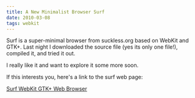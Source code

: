 ```yaml
---
title: A New Minimalist Browser Surf
date: 2010-03-08
tags: webkit
---
```

Surf is a super-minimal browser from suckless.org based on WebKit and GTK+. Last night I downloaded the source file (yes its only one file!), compiled it, and tried it out.

I really like it and want to explore it some more soon.

If this interests you, here's a link to the surf web page:

[Surf WebKit GTK+ Web Browser](http://surf.suckless.org)

